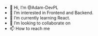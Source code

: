 - 👋 Hi, I’m @Adam-DevPL
- 👀 I’m interested in Frontend and Backend.
- 🌱 I’m currently learning React.
- 💞️ I’m looking to collaborate on <none>
- 📫 How to reach me <none>

<!---
Adam-DevPL/Adam-DevPL is a ✨ special ✨ repository because its `README.md` (this file) appears on your GitHub profile.
You can click the Preview link to take a look at your changes.
--->
